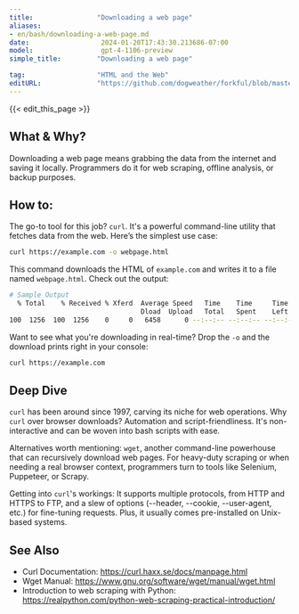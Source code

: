 ```yaml
---
title:                "Downloading a web page"
aliases:
- en/bash/downloading-a-web-page.md
date:                  2024-01-20T17:43:30.213686-07:00
model:                 gpt-4-1106-preview
simple_title:         "Downloading a web page"

tag:                  "HTML and the Web"
editURL:              "https://github.com/dogweather/forkful/blob/master/content/en/bash/downloading-a-web-page.md"
---
```


{{< edit_this_page >}}

## What & Why?
Downloading a web page means grabbing the data from the internet and saving it locally. Programmers do it for web scraping, offline analysis, or backup purposes.

## How to:
The go-to tool for this job? `curl`. It's a powerful command-line utility that fetches data from the web. Here’s the simplest use case:

```Bash
curl https://example.com -o webpage.html
```

This command downloads the HTML of `example.com` and writes it to a file named `webpage.html`. Check out the output:

```Bash
# Sample Output
  % Total    % Received % Xferd  Average Speed   Time    Time     Time  Current
                                 Dload  Upload   Total   Spent    Left  Speed
100  1256  100  1256    0     0   6458      0 --:--:-- --:--:-- --:--:--  6497
```

Want to see what you're downloading in real-time? Drop the `-o` and the download prints right in your console:

```Bash
curl https://example.com
```

## Deep Dive
`curl` has been around since 1997, carving its niche for web operations. Why `curl` over browser downloads? Automation and script-friendliness. It's non-interactive and can be woven into bash scripts with ease.

Alternatives worth mentioning: `wget`, another command-line powerhouse that can recursively download web pages. For heavy-duty scraping or when needing a real browser context, programmers turn to tools like Selenium, Puppeteer, or Scrapy.

Getting into `curl`'s workings: It supports multiple protocols, from HTTP and HTTPS to FTP, and a slew of options (--header, --cookie, --user-agent, etc.) for fine-tuning requests. Plus, it usually comes pre-installed on Unix-based systems.

## See Also
- Curl Documentation: https://curl.haxx.se/docs/manpage.html
- Wget Manual: https://www.gnu.org/software/wget/manual/wget.html
- Introduction to web scraping with Python: https://realpython.com/python-web-scraping-practical-introduction/
